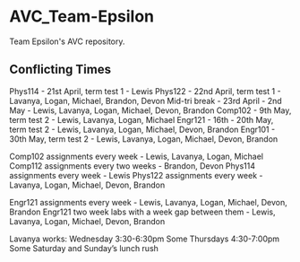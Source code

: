 # AVC_Team-Epsilon
Team Epsilon's AVC repository.
## Conflicting Times
Phys114 - 21st April, term test 1 - Lewis
Phys122 - 22nd April, term test 1 - Lavanya, Logan, Michael, Brandon, Devon
Mid-tri break - 23rd April - 2nd May - Lewis, Lavanya, Logan, Michael, Devon, Brandon
Comp102 - 9th May, term test 2 - Lewis, Lavanya, Logan, Michael 
Engr121 - 16th - 20th May, term test 2 - Lewis, Lavanya, Logan, Michael, Devon, Brandon
Engr101 - 30th May, term test 2 - Lewis, Lavanya, Logan, Michael, Devon, Brandon

Comp102 assignments every week - Lewis, Lavanya, Logan, Michael
Comp112 assignments every two weeks - Brandon, Devon
Phys114 assignments every week - Lewis
Phys122 assignments every week - Lavanya, Logan, Michael, Devon, Brandon

Engr121 assignments every week - Lewis, Lavanya, Logan, Michael, Devon, Brandon
Engr121 two week labs with a week gap between them - Lewis, Lavanya, Logan, Michael, Devon, Brandon


Lavanya works:
Wednesday 3:30-6:30pm
Some Thursdays 4:30-7:00pm
Some Saturday and Sunday’s lunch rush
